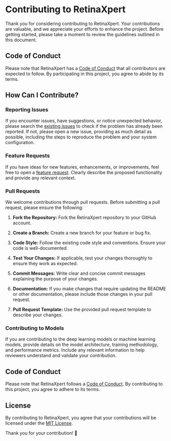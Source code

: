 # Contributing to RetinaXpert

Thank you for considering contributing to RetinaXpert. Your contributions are valuable, and we appreciate your efforts to enhance the project. Before getting started, please take a moment to review the guidelines outlined in this document.

## Code of Conduct

Please note that RetinaXpert has a [Code of Conduct](CODE_OF_CONDUCT.md) that all contributors are expected to follow. By participating in this project, you agree to abide by its terms.

## How Can I Contribute?

### Reporting Issues

If you encounter issues, have suggestions, or notice unexpected behavior, please search the [existing issues](https://github.com/footcricket05/RetinaXpert/issues) to check if the problem has already been reported. If not, please open a new issue, providing as much detail as possible, including the steps to reproduce the problem and your system configuration.

### Feature Requests

If you have ideas for new features, enhancements, or improvements, feel free to open a [feature request](https://github.com/footcricket05/RetinaXpert/issues). Clearly describe the proposed functionality and provide any relevant context.

### Pull Requests

We welcome contributions through pull requests. Before submitting a pull request, please ensure the following:

1. **Fork the Repository:** Fork the RetinaXpert repository to your GitHub account.

2. **Create a Branch:** Create a new branch for your feature or bug fix.

3. **Code Style:** Follow the existing code style and conventions. Ensure your code is well-documented.

4. **Test Your Changes:** If applicable, test your changes thoroughly to ensure they work as expected.

5. **Commit Messages:** Write clear and concise commit messages explaining the purpose of your changes.

6. **Documentation:** If you make changes that require updating the README or other documentation, please include those changes in your pull request.

7. **Pull Request Template:** Use the provided pull request template to describe your changes.

### Contributing to Models

If you are contributing to the deep learning models or machine learning models, provide details on the model architecture, training methodology, and performance metrics. Include any relevant information to help reviewers understand and validate your contribution.

## Code of Conduct

Please note that RetinaXpert follows a [Code of Conduct](CODE_OF_CONDUCT.md). By contributing to this project, you agree to adhere to its terms.

## License

By contributing to RetinaXpert, you agree that your contributions will be licensed under the [MIT License](LICENSE).

Thank you for your contribution! 🚀
